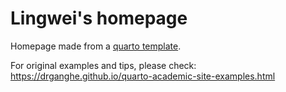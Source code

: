 # Lingwei's homepage

Homepage made from a [quarto template](https://github.com/drganghe/quarto-academic-website-template).

For original examples and tips, please check:
<https://drganghe.github.io/quarto-academic-site-examples.html>
